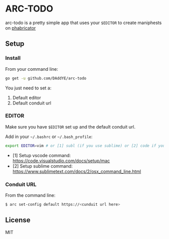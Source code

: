 # ARC-TODO

arc-todo is a pretty simple app that uses your `$EDITOR` to create maniphests on [phabricator](https://www.phacility.com/)

## Setup

### Install

From your command line:

```bash
go get -u github.com/DAddYE/arc-todo
```

You just need to set a:

1. Default editor
2. Default conduit url

### EDITOR

Make sure you have `$EDITOR` set up and the default conduit url.

Add in your `~/.bashrc` or `~/.bash_profile`:

```bash
export EDITOR=vim # or [1] subl (if you use sublime) or [2] code if you use vs code.
```

* [1] Setup vscode command: https://code.visualstudio.com/docs/setup/mac
* [2] Setup sublime command: https://www.sublimetext.com/docs/2/osx_command_line.html

### Conduit URL

From the command line:

```bash
$ arc set-config default https://<cunduit url here>
```

## License

MIT
